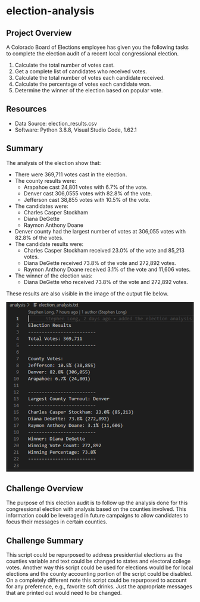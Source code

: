 # election-analysis

## Project Overview
A Colorado Board of Elections employee has given you the following tasks to complete the election audit of a recent local congressional election.

1. Calculate the total number of votes cast.
2. Get a complete list of candidates who received votes.
3. Calculate the total number of votes each candidate received.
4. Calculate the percentage of votes each candidate won.
5. Determine the winner of the election based on popular vote.

## Resources
- Data Source: election_results.csv
- Software: Python 3.8.8, Visual Studio Code, 1.62.1

## Summary
The analysis of the election show that:
- There were 369,711 votes cast in the election.
- The county results were:
  - Arapahoe cast 24,801 votes with 6.7% of the vote.
  - Denver cast 306,0555 votes with 82.8% of the vote.
  - Jefferson cast 38,855 votes with 10.5% of the vote.
- The candidates were:
  - Charles Casper Stockham
  - Diana DeGette
  - Raymon Anthony Doane
- Denver county had the largest number of votes at 306,055 votes with 82.8% of the votes.
- The candidate results were:
  - Charles Casper Stockham received 23.0% of the vote and 85,213 votes.
  - Diana DeGette received 73.8% of the vote and 272,892 votes.
  - Raymon Anthony Doane received 3.1% of the vote and 11,606 votes.
- The winner of the election was:
  - Diana DeGette who received 73.8% of the vote and 272,892 votes.

These results are also visible in the image of the output file below.

![results output](\Resources\election_analysis.png)
## Challenge Overview
The purpose of this election audit is to follow up the analysis done for this congressional election with analysis based on the counties involved.
This information could be leveraged in future campaigns to allow candidates to focus their messages in certain counties.
## Challenge Summary
This script could be repurposed to address presidential elections as the counties variable and text could be changed to states and electoral college votes.
Another way this script could be used for elections would be for local elections and the county accounting portion of the script could be disabled.
On a completely different note this script could be repurposed to account for any preference, e.g., favorite soft drinks.
Just the appropriate messages that are printed out would need to be changed.
